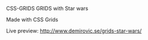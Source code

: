 CSS-GRIDS
GRIDS with Star wars

Made with CSS Grids

Live preview: http://www.demirovic.se/grids-star-wars/
